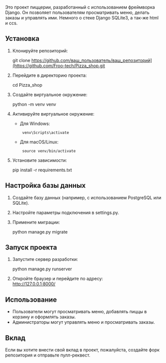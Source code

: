 Это проект пиццерии, разработанный с использованием фреймворка Django. Он позволяет пользователям просматривать меню, делать заказы и управлять ими.
Немного о стеке Django SQLite3, а так-же html и ccs.
## Установка

1. Клонируйте репозиторий:

      git clone https://github.com/ваш_пользователь/ваш_репозиторий](https://github.com/Froo-tech/Pizza_shop.git
   

2. Перейдите в директорию проекта:

      cd Pizza_shop
   

3. Создайте виртуальное окружение:

      python -m venv venv
   

4. Активируйте виртуальное окружение:

   - Для Windows:

          venv\Scripts\activate
     

   - Для macOS/Linux:

          source venv/bin/activate
     

5. Установите зависимости:

      pip install -r requirements.txt
   

## Настройка базы данных

1. Создайте базу данных (например, с использованием PostgreSQL или SQLite).
2. Настройте параметры подключения в settings.py.
3. Примените миграции:

      python manage.py migrate
   

## Запуск проекта

1. Запустите сервер разработки:

      python manage.py runserver
   

2. Откройте браузер и перейдите по адресу:  
   http://127.0.0.1:8000/

## Использование

- Пользователи могут просматривать меню, добавлять пиццы в корзину и оформлять заказы.
- Администраторы могут управлять меню и просматривать заказы.

## Вклад

Если вы хотите внести свой вклад в проект, пожалуйста, создайте форк репозитория и отправьте пулл-реквест.
